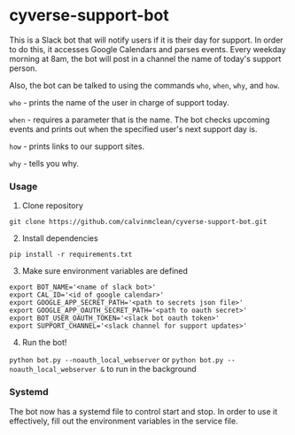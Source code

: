 # cyverse-support-bot

This is a Slack bot that will notify users if it is their day for support. In order to do this, it accesses Google Calendars and parses events. Every weekday morning at 8am, the bot will post in a channel the name of today's support person.

Also, the bot can be talked to using the commands `who`, `when`, `why`, and `how`.

`who` - prints the name of the user in charge of support today.

`when` - requires a parameter that is the name. The bot checks upcoming events and prints out when the specified user's next support day is.

`how` - prints links to our support sites.

`why` - tells you why.

### Usage

1. Clone repository

  `git clone https://github.com/calvinmclean/cyverse-support-bot.git`

2. Install dependencies

  `pip install -r requirements.txt`

3. Make sure environment variables are defined
  ```
  export BOT_NAME='<name of slack bot>'
  export CAL_ID='<id of google calendar>'
  export GOOGLE_APP_SECRET_PATH='<path to secrets json file>'
  export GOOGLE_APP_OAUTH_SECRET_PATH='<path to oauth secret>'
  export BOT_USER_OAUTH_TOKEN='<slack bot oauth token>'
  export SUPPORT_CHANNEL='<slack channel for support updates>'
  ```

4. Run the bot!

  `python bot.py --noauth_local_webserver` or `python bot.py --noauth_local_webserver &` to run in the background


### Systemd

The bot now has a systemd file to control start and stop. In order to use it effectively, fill out the environment variables in the service file.
